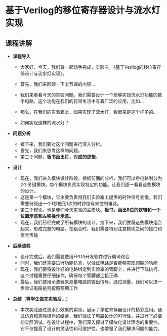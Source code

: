 # 基于Verilog的移位寄存器设计与流水灯实现



## 课程讲解

- **课程导入**

  - 大家好，今天，我们将一起动手完成，实验三，《基于Verilog的移位寄存器设计与流水灯实现》。

  - 首先，我们来回顾一下上节课的内容...

  - 我们来看看今天的实验问题。我们需要设计一个能够实现流水灯功能的数字电路。这个功能在我们的日常生活中有着广泛的应用，比如...

  - 那么，在我们的实验箱上，如果实现了流水灯，看起来是这个样子的。

  - 如何实现这样的流水灯？

- **问题分析**
  - 接下来，我们要对这个问题进行深入分析。
  - 首先，我们来思考这样的问题。
  - 第二个问题，**板书画出灯，对应的逻辑**。
- **设计**
  - 现在，我们进入模块设计阶段。根据前面的分析，我们可以将电路划分为2个关键模块。每个模块负责实现特定的功能。让我们逐一看看这些模块的设计。
  - 这是第一个模块，它主要负责将我们实验箱上提供的时钟信号变慢。我们需要分频出一个1秒振荡1次的时钟信号来控制电路。
  - 第二个模块，也是我们今天实验的主模块。**板书，画出8位的逻辑和一个位置示意和左移操作示意。**
  - 现在，我们已经完成了所有模块的设计。接下来，我们要将这些模块组合起来，形成完整的电路。在组合时，我们需要特别注意模块之间的接口和信号传输
- **后续流程**
  - 设计完成后，我们需要使用FPGA开发软件进行编译综合
  - 同时，我们还需要进行功能仿真，以验证电路是否能够实现预期的功能
  - 现在，我们要将设计好的电路绑定到实验箱的管脚上，并进行下载执行。这个过程需要仔细操作，确保每个管脚都连接正确.
  - 最后，我们使用示波器来测量电路的输出信号。通过测量，我们可以进一步验证电路是否按照预期工作
- **总结**（**等学生做完实验后...**）
  - 本次实验通过流水灯效果的实现，展示了移位寄存器设计的精彩应用。通过仿真和实际操作的结合，我们验证了电路设计的可行性，并进行了必要的实际测试。在设计过程中，我们深入探讨了模块化设计理念的重要性，它不仅提高了设计的灵活性和可维护性，也增强了我们解决问题的能力。

